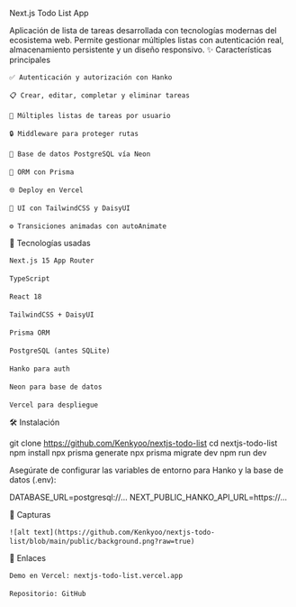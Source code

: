 Next.js Todo List App

Aplicación de lista de tareas desarrollada con tecnologías modernas del ecosistema web. Permite gestionar múltiples listas con autenticación real, almacenamiento persistente y un diseño responsivo.
✨ Características principales

    ✅ Autenticación y autorización con Hanko

    📋 Crear, editar, completar y eliminar tareas

    📂 Múltiples listas de tareas por usuario

    🔒 Middleware para proteger rutas

    💾 Base de datos PostgreSQL vía Neon

    🧠 ORM con Prisma

    🌐 Deploy en Vercel

    🎨 UI con TailwindCSS y DaisyUI

    ⚙️ Transiciones animadas con autoAnimate

🚀 Tecnologías usadas

    Next.js 15 App Router

    TypeScript

    React 18

    TailwindCSS + DaisyUI

    Prisma ORM

    PostgreSQL (antes SQLite)

    Hanko para auth

    Neon para base de datos

    Vercel para despliegue

🛠 Instalación

git clone https://github.com/Kenkyoo/nextjs-todo-list
cd nextjs-todo-list
npm install
npx prisma generate
npx prisma migrate dev
npm run dev

Asegúrate de configurar las variables de entorno para Hanko y la base de datos (.env):

DATABASE_URL=postgresql://...
NEXT_PUBLIC_HANKO_API_URL=https://...

📸 Capturas

    ![alt text](https://github.com/Kenkyoo/nextjs-todo-list/blob/main/public/background.png?raw=true)

🔗 Enlaces

    Demo en Vercel: nextjs-todo-list.vercel.app

    Repositorio: GitHub
